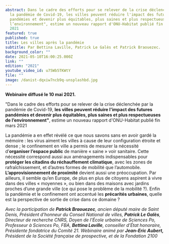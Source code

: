 ```yaml
---
abstract: Dans le cadre des efforts pour se relever de la crise déclenchée par
  la pandémie de Covid-19, les villes peuvent réduire l'impact des futures
  pandémies et devenir plus équitables, plus saines et plus respectueuses de
  l’environnement", estime un nouveau rapport d'ONU-Habitat publié fin mars
  2021
featured: true
published: true
title: Les villes après la pandémie
subtitle: Par Bettina Laville, Patrick Le Galès et Patrick Braouezec.
background_color: ""
date: 2021-05-10T16:00:25.000Z
link: ""
edition: "2021"
youtube_video_id: u75Wb5TKWtY
file: ""
image: /danist-dqxiw7ncb9q-unsplashbd.jpg
---
```


**Webinaire diffusé le 10 mai 2021.**

"Dans le cadre des efforts pour se relever de la crise déclenchée par la pandémie de Covid-19, **les villes peuvent réduire l'impact des futures pandémies et devenir plus équitables, plus saines et plus respectueuses de l’environnement"**, estime un nouveau rapport d'ONU-Habitat publié fin mars 2021

La pandémie a en effet révélé ce que nous savons sans en avoir gardé la mémoire : les virus aiment les villes à cause de leur configuration étroite et dense ; le confinement en ville a permis de mesurer la nécessité d’**organiser l’espace public** de manière « saine » voir sanitaire. Cette nécessité correspond aussi aux aménagements indispensables pour **protéger les citadins du réchauffement climatique**, avec les zones de rafraîchissement, et d’autres formes de mobilité que l’automobile. **L’approvisionnement de proximité** devient aussi une préoccupation. Par ailleurs, il semble qu’en Europe, de plus en plus de citoyens aspirent à vivre dans des villes « moyennes », ou bien dans des maisons avec jardins proches d’une grande ville (ce qui pose le problème de la mobilité ?). Enfin la pandémie et le confinement ont accentué les **précarités urbaines**, quelle est la perspective de sortie de crise dans ce domaine ?

_Avec la participation de **Patrick Braouezec**, ancien député maire de Saint Denis, Président d’honneur du Conseil National de villes, **Patrick Le Galès**, Directeur de recherche CNRS, Doyen de l’École urbaine de Sciences Po, Professeur à Sciences Po, FBA, **Bettina Laville**, conseiller d’État honoraire, Présidente fondatrice du Comité 21. Webinaire animé par **Jean-Eric Aubert,** Président de la Société française de prospective, et de la Fondation 2100_

